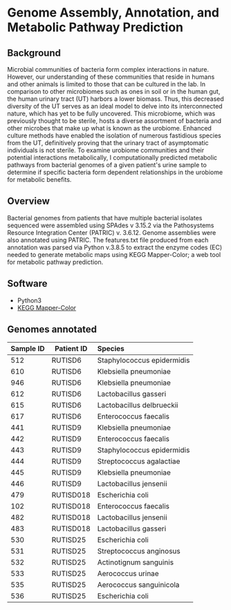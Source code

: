 # Genome Assembly, Annotation, and Metabolic Pathway Prediction

## Background

Microbial communities of bacteria form complex interactions in nature. However, our understanding of these communities that reside in humans and other animals is limited to those that can be cultured in the lab. In comparison to other microbiomes such as ones in soil or in the human gut, the human urinary tract (UT) harbors a lower biomass. Thus, this decreased diversity of the UT serves as an ideal model to delve into its interconnected nature, which has yet to be fully uncovered. This microbiome, which was previously thought to be sterile, hosts a diverse assortment of bacteria and other microbes that make up what is known as the urobiome. Enhanced culture methods have enabled the isolation of numerous fastidious species from the UT, definitively proving that the urinary tract of asymptomatic individuals is not sterile. To examine urobiome communities and their potential interactions metabolically, I computationally predicted metabolic pathways from bacterial genomes of a given patient's urine sample to determine if specific bacteria form dependent relationships in the urobiome for metabolic benefits.


## Overview

Bacterial genomes from patients that have multiple bacterial isolates sequenced were assembled using SPAdes v 3.15.2 via the Pathosystems Resource Integration Center (PATRIC) v. 3.6.12. Genome assemblies were also annotated using PATRIC. The features.txt file produced from each annotation was parsed via Python v.3.8.5 to extract the enzyme codes (EC) needed to generate metabolic maps using KEGG Mapper-Color; a web tool for metabolic pathway prediction.


## Software 

* Python3
* [KEGG Mapper-Color](https://www.genome.jp/kegg/mapper/color.html)


## Genomes annotated



| Sample ID     | Patient ID    | Species      |
| ------------- | ------------- | :------------ | 
| 512           | RUTISD6       | Staphylococcus epidermidis |
| 610           | RUTISD6       | Klebsiella pneumoniae |
| 946           | RUTISD6       | Klebsiella pneumoniae |
| 612           | RUTISD6       | Lactobacillus gasseri |
| 615           | RUTISD6       | Lactobacillus delbrueckii |
| 617           | RUTISD6       | Enterococcus faecalis |
| 441           | RUTISD9       | Klebsiella pneumoniae |
| 442           | RUTISD9       | Enterococcus faecalis |
| 443           | RUTISD9       | Staphylococcus epidermidis |  
| 444           | RUTISD9       | Streptococcus agalactiae |
| 445           | RUTISD9       | Klebsiella pneumoniae |
| 446           | RUTISD9       | Lactobacillus jensenii | 
| 479           | RUTISD018     | Escherichia coli |
| 102           | RUTISD018     | Enterococcus faecalis |
| 482           | RUTISD018     | Lactobacillus jensenii |
| 483           | RUTISD018     | Lactobacillus gasseri |
| 530           | RUTISD25      | Escherichia coli |
| 531           | RUTISD25      | Streptococcus anginosus | 
| 532           | RUTISD25      | Actinotignum sanguinis |
| 533           | RUTISD25      | Aerococcus urinae |
| 535           | RUTISD25      | Aerococcus sanguinicola |
| 536           | RUTISD25      | Escherichia coli |






























